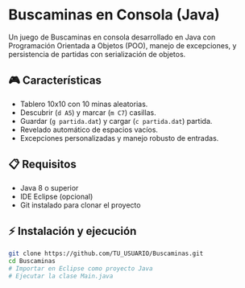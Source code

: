 # Buscaminas en Consola (Java)

Un juego de Buscaminas en consola desarrollado en Java con Programación Orientada a Objetos (POO), 
manejo de excepciones, y persistencia de partidas con serialización de objetos.

## 🎮 Características
- Tablero 10x10 con 10 minas aleatorias.
- Descubrir (`d A5`) y marcar (`m C7`) casillas.
- Guardar (`g partida.dat`) y cargar (`c partida.dat`) partida.
- Revelado automático de espacios vacíos.
- Excepciones personalizadas y manejo robusto de entradas.

## 📋 Requisitos
- Java 8 o superior
- IDE Eclipse (opcional)
- Git instalado para clonar el proyecto

## ⚡ Instalación y ejecución
```bash
git clone https://github.com/TU_USUARIO/Buscaminas.git
cd Buscaminas
# Importar en Eclipse como proyecto Java
# Ejecutar la clase Main.java

